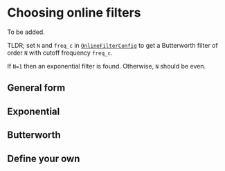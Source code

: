 # Choosing online filters
To be added. 

TLDR; set `N` and `freq_c` in [`OnlineFilterConfig`](@ref "OnlineFilterConfig") to get a Butterworth filter of order `N` with cutoff frequency `freq_c`.

If `N=1` then an exponential filter is found. Otherwise, `N` should be even. 

## General form

## Exponential

## Butterworth

## Define your own